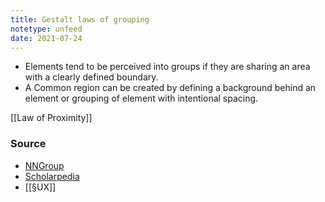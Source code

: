 ```yaml
---
title: Gestalt laws of grouping
notetype: unfeed
date: 2021-07-24
---
```


- Elements tend to be perceived into groups if they are sharing an area with a clearly defined boundary. 
- A Common region can be created by defining a background behind an element or grouping of element with intentional spacing. 

[[Law of Proximity]]

### Source
- [NNGroup](https://www.nngroup.com/articles/common-region/)
- [Scholarpedia](http://www.scholarpedia.org/article/Gestalt_principles)
- [[§UX]]